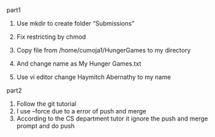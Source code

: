 part1
1.	Use mkdir to create folder “Submissions”

2.	Fix restricting by chmod

3.	Copy file from /home/cumoja1/HungerGames to my directory
4.	And change name as My Hunger Games.txt

1.	Use vi editor change Haymitch Abernathy to my name

part2
1.	Follow the git tutorial
2.	I use –force due to a error of push and merge
3.	According to the CS department tutor it ignore the push and merge prompt and do push
